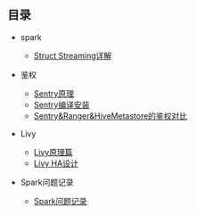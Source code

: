 ## 目录
* spark
    * [Struct Streaming详解](Spark代码阅读/Struct_Streaming详解.md)
* 鉴权
    * [Sentry原理](Sentry鉴权原理/Sentry鉴权原理.md)
    * [Sentry编译安装](Sentry鉴权原理/Sentry编译与安装.md)
    * [Sentry&Ranger&HiveMetastore的鉴权对比](Sentry鉴权原理/Sentry&Ranger&HiveMetastore的鉴权.md)

* Livy
    * [Livy原理篇](Livy/Livy原理篇.md)
    * [Livy HA设计](Livy/Livy_HA设计.md)

* Spark问题记录
    * [Spark问题记录](Spark问题记录/Spark常见问题与解决记录.md)

